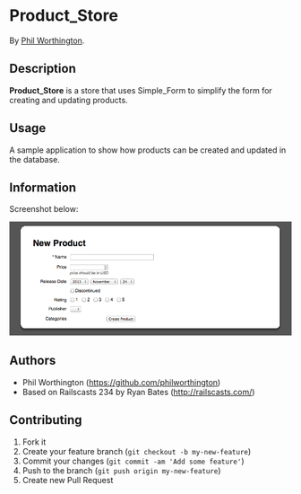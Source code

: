 # Product_Store


By [Phil Worthington](https://github.com/philworthington).



## Description
**Product_Store** is a store that uses Simple_Form to simplify the form for creating and updating products.


## Usage

A sample application to show how products can be created and updated in the database.


## Information

Screenshot below:

![Screenshot 1](app/assets/images/ss.png)


## Authors

* Phil Worthington (https://github.com/philworthington)
* Based on Railscasts 234 by Ryan Bates (http://railscasts.com/)


## Contributing

1. Fork it
2. Create your feature branch (`git checkout -b my-new-feature`)
3. Commit your changes (`git commit -am 'Add some feature'`)
4. Push to the branch (`git push origin my-new-feature`)
5. Create new Pull Request


